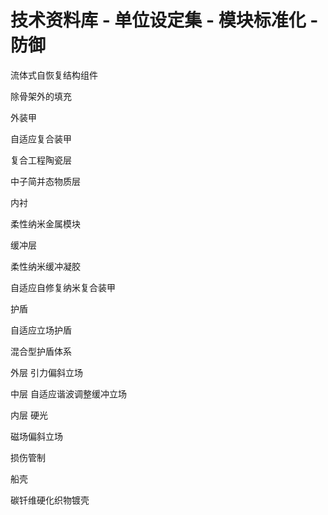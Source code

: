 # 技术资料库 - 单位设定集 - 模块标准化 - 防御

流体式自恢复结构组件

除骨架外的填充

外装甲

自适应复合装甲

复合工程陶瓷层

中子简并态物质层

内衬

柔性纳米金属模块

缓冲层

柔性纳米缓冲凝胶

自适应自修复纳米复合装甲

护盾

自适应立场护盾

混合型护盾体系

外层 引力偏斜立场

中层 自适应谐波调整缓冲立场

内层 硬光

磁场偏斜立场

损伤管制

船壳

碳钎维硬化织物镀壳
